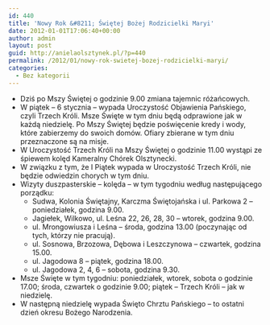 ```yaml
---
id: 440
title: 'Nowy Rok &#8211; Świętej Bożej Rodzicielki Maryi'
date: 2012-01-01T17:06:40+00:00
author: admin
layout: post
guid: http://anielaolsztynek.pl/?p=440
permalink: /2012/01/nowy-rok-swietej-bozej-rodzicielki-maryi/
categories:
  - Bez kategorii
---
```

  * Dziś po Mszy Świętej o godzinie 9.00 zmiana tajemnic różańcowych.
  * W piątek &#8211; 6 stycznia &#8211; wypada Uroczystość Objawienia Pańskiego, czyli Trzech Króli. Msze Święte w tym dniu będą odprawione jak w każdą niedzielę. Po Mszy Świętej będzie poświęcenie kredy i wody, które zabierzemy do swoich domów. Ofiary zbierane w tym dniu przeznaczone są na misje.
  * W Uroczystość Trzech Króli na Mszy Świętej o godzinie 11.00 wystąpi ze śpiewem kolęd Kameralny Chórek Olsztynecki.
  * W związku z tym, że I Piątek wypada w Uroczystość Trzech Króli, nie będzie odwiedzin chorych w tym dniu.
  * Wizyty duszpasterskie &#8211; kolęda &#8211; w tym tygodniu według następującego porządku: 
      * Sudwa, Kolonia Świętajny, Karczma Świętojańska i ul. Parkowa 2 &#8211; poniedziałek, godzina 9.00.
      * Jagiełek, Wilkowo, ul. Leśna 22, 26, 28, 30 &#8211; wtorek, godzina 9.00.
      * ul. Mrongowiusza i Leśna &#8211; środa, godzina 13.00 (poczynając od tych, którzy nie pracują).
      * ul. Sosnowa, Brzozowa, Dębowa i Leszczynowa &#8211; czwartek, godzina 15.00.
      * ul. Jagodowa 8 &#8211; piątek, godzina 18.00.
      * ul. Jagodowa 2, 4, 6 &#8211; sobota, godzina 9.30.
  * Msze Święte w tym tygodniu: poniedziałek, wtorek, sobota o godzinie 17.00; środa, czwartek o godzinie 9.00; piątek &#8211; Trzech Króli &#8211; jak w niedzielę.
  * W następną niedzielę wypada Święto Chrztu Pańskiego &#8211; to ostatni dzień okresu Bożego Narodzenia.